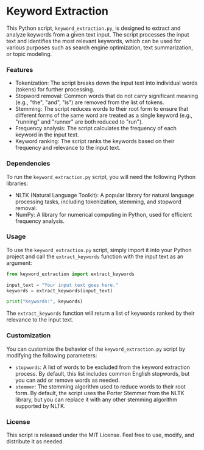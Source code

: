 # Keyword Extraction

This Python script, `keyword_extraction.py`, is designed to extract and analyze keywords from a given text input. The script processes the input text and identifies the most relevant keywords, which can be used for various purposes such as search engine optimization, text summarization, or topic modeling.

### Features

- Tokenization: The script breaks down the input text into individual words (tokens) for further processing.
- Stopword removal: Common words that do not carry significant meaning (e.g., "the", "and", "is") are removed from the list of tokens.
- Stemming: The script reduces words to their root form to ensure that different forms of the same word are treated as a single keyword (e.g., "running" and "runner" are both reduced to "run").
- Frequency analysis: The script calculates the frequency of each keyword in the input text.
- Keyword ranking: The script ranks the keywords based on their frequency and relevance to the input text.

### Dependencies

To run the `keyword_extraction.py` script, you will need the following Python libraries:

- NLTK (Natural Language Toolkit): A popular library for natural language processing tasks, including tokenization, stemming, and stopword removal.
- NumPy: A library for numerical computing in Python, used for efficient frequency analysis.

### Usage

To use the `keyword_extraction.py` script, simply import it into your Python project and call the `extract_keywords` function with the input text as an argument:

```python
from keyword_extraction import extract_keywords

input_text = "Your input text goes here."
keywords = extract_keywords(input_text)

print("Keywords:", keywords)
```

The `extract_keywords` function will return a list of keywords ranked by their relevance to the input text.

### Customization

You can customize the behavior of the `keyword_extraction.py` script by modifying the following parameters:

- `stopwords`: A list of words to be excluded from the keyword extraction process. By default, this list includes common English stopwords, but you can add or remove words as needed.
- `stemmer`: The stemming algorithm used to reduce words to their root form. By default, the script uses the Porter Stemmer from the NLTK library, but you can replace it with any other stemming algorithm supported by NLTK.

### License

This script is released under the MIT License. Feel free to use, modify, and distribute it as needed.